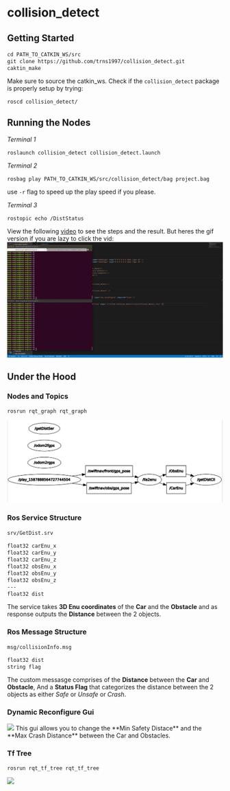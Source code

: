 # collision_detect

## Getting Started
```
cd PATH_TO_CATKIN_WS/src
git clone https://github.com/trns1997/collision_detect.git
caktin_make 
```
Make sure to source the catkin_ws. Check if the `collision_detect` package is properly setup by trying:
```
roscd collision_detect/
```

## Running the Nodes
*Terminal 1*
```
roslaunch collision_detect collision_detect.launch
```
*Terminal 2*
```
rosbag play PATH_TO_CATKIN_WS/src/collision_detect/bag project.bag
```
use `-r` flag to speed up the play speed if you please.

*Terminal 3*
```
rostopic echo /DistStatus
```
View the following [video](https://github.com/trns1997/collision_detect/blob/master/media/demoVideo.mp4) to see the steps and the result. But heres the gif version if you are lazy to click the vid:
<img src= https://github.com/trns1997/collision_detect/blob/master/media/demoVid.gif/>

## Under the Hood

### Nodes and Topics
```
rosrun rqt_graph rqt_graph
```
<img src=https://github.com/trns1997/collision_detect/blob/master/media/rqt_graph.png>

### Ros Service Structure
```srv/GetDist.srv```
```
float32 carEnu_x
float32 carEnu_y
float32 carEnu_z
float32 obsEnu_x
float32 obsEnu_y
float32 obsEnu_z
---
float32 dist  
```
The service takes **3D Enu coordinates** of the **Car** and the **Obstacle** and as response outputs the **Distance** between the 2 objects.

### Ros Message Structure
```msg/collisionInfo.msg```
```
float32 dist
string flag
```
The custom messasge comprises of the **Distance** between the **Car** and **Obstacle**, And a **Status Flag** that categorizes the distance between the 2 objects as either *Safe* or *Unsafe* or *Crash*.

### Dynamic Reconfigure Gui
<img src=https://github.com/trns1997/collision_detect/blob/master/media/reconf_gui.png>
This gui allows you to change the **Min Safety Distace** and the **Max Crash Distance** between the Car and Obstacles.

### Tf Tree
```
rosrun rqt_tf_tree rqt_tf_tree
```
<img src=https://github.com/trns1997/collision_detect/blob/master/media/tf_tree.png>
